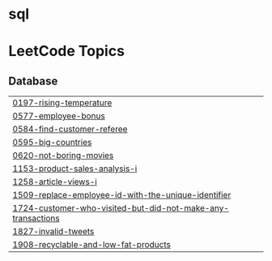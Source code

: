 # sql
<!---LeetCode Topics Start-->
# LeetCode Topics
## Database
|  |
| ------- |
| [0197-rising-temperature](https://github.com/AruneshTiwari/sql/tree/master/0197-rising-temperature) |
| [0577-employee-bonus](https://github.com/AruneshTiwari/sql/tree/master/0577-employee-bonus) |
| [0584-find-customer-referee](https://github.com/AruneshTiwari/sql/tree/master/0584-find-customer-referee) |
| [0595-big-countries](https://github.com/AruneshTiwari/sql/tree/master/0595-big-countries) |
| [0620-not-boring-movies](https://github.com/AruneshTiwari/sql/tree/master/0620-not-boring-movies) |
| [1153-product-sales-analysis-i](https://github.com/AruneshTiwari/sql/tree/master/1153-product-sales-analysis-i) |
| [1258-article-views-i](https://github.com/AruneshTiwari/sql/tree/master/1258-article-views-i) |
| [1509-replace-employee-id-with-the-unique-identifier](https://github.com/AruneshTiwari/sql/tree/master/1509-replace-employee-id-with-the-unique-identifier) |
| [1724-customer-who-visited-but-did-not-make-any-transactions](https://github.com/AruneshTiwari/sql/tree/master/1724-customer-who-visited-but-did-not-make-any-transactions) |
| [1827-invalid-tweets](https://github.com/AruneshTiwari/sql/tree/master/1827-invalid-tweets) |
| [1908-recyclable-and-low-fat-products](https://github.com/AruneshTiwari/sql/tree/master/1908-recyclable-and-low-fat-products) |
<!---LeetCode Topics End-->